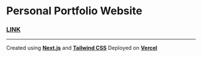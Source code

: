 # Personal Portfolio Website
### [**LINK**](https://jliport.vercel.app/)
---
Created using [**Next.js**](https://nextjs.org/) and [**Tailwind CSS**](https://tailwindcss.com/)
Deployed on [**Vercel**](https://vercel.com/)
